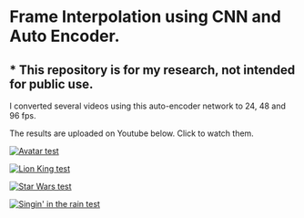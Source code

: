# Frame Interpolation using CNN and Auto Encoder.
## * This repository is for my research, not intended for public use. 

I converted several videos using this auto-encoder network to 24, 48 and 96 fps.

The results are uploaded on Youtube below. Click to watch them.

[![Avatar test](https://i.ytimg.com/vi/MVgPcENaGs8/hqdefault.jpg?sqp=-oaymwE2CPYBEIoBSFXyq4qpAygIARUAAIhCGAFwAcABBvABAfgB_gmAAtAFigIMCAAQARhlIFAoOjAP&rs=AOn4CLAz2zFM9bAkbInXRnUK950Ls1KHTw)](https://www.youtube.com/watch?v=MVgPcENaGs8)

[![Lion King test](https://i.ytimg.com/vi/xrWlvtLTsfQ/hqdefault.jpg?sqp=-oaymwE2CPYBEIoBSFXyq4qpAygIARUAAIhCGAFwAcABBvABAfgB_gmAAtAFigIMCAAQARhyIGAoFzAP&rs=AOn4CLCKmmu8CGpv45A8Q--Ucu3-uqutaw)](https://youtu.be/xrWlvtLTsfQ)

[![Star Wars test](https://i.ytimg.com/vi/JBEJwDaJIKc/hqdefault.jpg?sqp=-oaymwE2CPYBEIoBSFXyq4qpAygIARUAAIhCGAFwAcABBvABAfgB_gmAAtAFigIMCAAQARhFIFoocjAP&rs=AOn4CLBbdsDv4CmBVB0NAg8FJLBHys6NFw)](https://youtu.be/JBEJwDaJIKc)

[![Singin' in the rain test](https://i.ytimg.com/vi/bFH9S5fdAZE/hqdefault.jpg?sqp=-oaymwE2CPYBEIoBSFXyq4qpAygIARUAAIhCGAFwAcABBvABAfgB_gmAAtAFigIMCAAQARhyIEsoRzAP&rs=AOn4CLCuLiGpPjnwtCsKC4lWP5gGso2x0w)](https://youtu.be/bFH9S5fdAZE)
